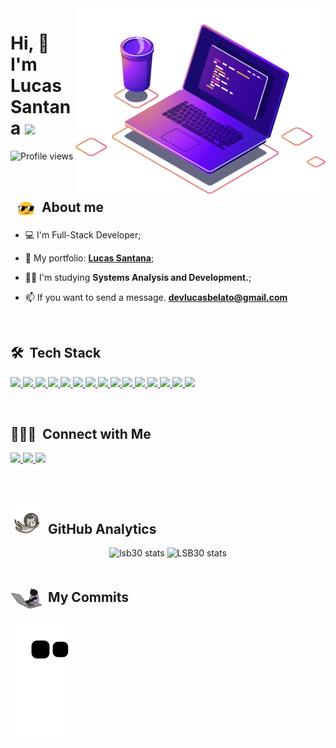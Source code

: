 
<img src="images/computer-illustration.png" min-width="400px" max-width="450px" width="400px" align="right" alt="Computador">
<h1 align="left">Hi, 🍕 I'm Lucas Santana
 <img src="https://raw.githubusercontent.com/kaueMarques/kaueMarques/master/hi.gif" width="30"></h1>

<p align="left"> <img src="https://komarev.com/ghpvc/?username=LSB30&color=8586f6" alt="Profile views" /> </p>

<br>

 ## &nbsp; <img src="images/oculos.gif " width="30" align="center"> &nbsp;About me

- 💻 I'm Full-Stack Developer;

- 🚀 My portfolio: **[Lucas Santana](https://lucas-santana-belato.vercel.app)**;
 
- 👨‍🎓 I'm studying **Systems Analysis and Development.**;

- 📫 If you want to send a message.  **devlucasbelato@gmail.com**


<br>

## 🛠 &nbsp;Tech Stack

<div align="left">
 <p>
    <a href=''>
      <img src="https://skillicons.dev/icons?i=java"/>
    </a>
    <a href=''>
      <img src="https://skillicons.dev/icons?i=angular"/>
    </a>
    <a href=''>
      <img src="https://skillicons.dev/icons?i=spring"/>
    </a>
    <a href=''>
      <img src="https://skillicons.dev/icons?i=kotlin"/>
    </a>
    <a href=''>
      <img src="https://skillicons.dev/icons?i=react"/>
    </a>
    <a href=''>
      <img src="https://skillicons.dev/icons?i=nodejs"/>
    </a>
    <a href='https://nodejs.org/en/'>
      <img src="https://skillicons.dev/icons?i=javascript"/>
    </a>
    <a href=''>
     <img src="https://skillicons.dev/icons?i=typescript"/>
    </a>
    <a href=''>
      <img src="https://skillicons.dev/icons?i=cs"/>
    </a>
    <a href=''>
     <img src="https://skillicons.dev/icons?i=postgresql"/>
    </a>
    <a href=""> 
      <img src="https://skillicons.dev/icons?i=mysql"/>
    </a>
    <a href=""> 
      <img src="https://skillicons.dev/icons?i=styledcomponents"/>
    </a>
    <a href=""> 
      <img src="https://skillicons.dev/icons?i=sass"/>
    </a>
    <a href=""> 
      <img src="https://skillicons.dev/icons?i=css"/>
    </a>
    <a href=""> 
      <img src="https://skillicons.dev/icons?i=tailwind"/>
    </a>
        
 </p>

</div>
  
<br>

## 👨🏻‍💼 &nbsp;Connect with Me

<p align="left">
 
 <a href="https://www.linkedin.com/in/lucassantana30/" alt="Linkedin">
  <img width="140px" src="https://img.shields.io/badge/-Linkedin-rgb(25, 27, 30)?style=for-the-badge&logo=Linkedin&logoColor=rgb(150, 118, 228)&link=https://www.linkedin.com/in/evander-inacio"/> 
 </a>

 <a href="mailto:devlucasbelato@gmail.com" alt="Gmail">
  <img width="113px" src="https://img.shields.io/badge/-Gmail-rgb(25, 27, 30)?style=for-the-badge&logo=Gmail&logoColor=rgb(150, 118, 228)&link=mailto:evander.20116@gmail.com"/> 
 </a>
 
 <a href="https://lucas-santana-belato.vercel.app" alt="Portfolio">
  <img width="192px" src="https://img.shields.io/badge/my_portfolio-rgb(25, 27, 30)?style=for-the-badge&logo=ko-fi&logoColor=rgb(150, 118, 228)&link=https://www.evander.com.br/"/>
 </a>

 </p>

<br>

## <img src="images/gato_astronauta.gif" width="50" height="50" align="10">  &nbsp;GitHub Analytics

<div align="center">
<img height='180em' src="https://github-readme-stats.vercel.app/api?username=LSB30&show_icons=true=anuraghazra&show_icons=true&theme=aura" alt="lsb30 stats"/>
<img height='180em' src="https://github-readme-stats.vercel.app/api/top-langs/?username=LSB30&layout=compact&theme=aura" alt="LSB30 stats"/>
 </div>
  
<br>

## <img src="images/gato.gif" width="50" align="center"> &nbsp;My Commits
![Snake animation](https://github.com/lsb30/lsb30/blob/output/github-contribution-grid-snake.svg)

